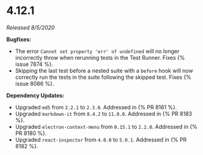 # 4.12.1

*Released 8/5/2020*

**Bugfixes:**

- The error `Cannot set property 'err' of undefined` will no longer incorrectly throw when rerunning tests in the Test Runner. Fixes {% issue 7874 %}.
- Skipping the last test before a nested suite with a `before` hook will now correctly run the tests in the suite following the skipped test. Fixes {% issue 8086 %}.

**Dependency Updates:**

- Upgraded `md5` from `2.2.1` to `2.3.0`. Addressed in {% PR 8161 %}.
- Upgraded `markdown-it` from `8.4.2` to `11.0.0`. Addressed in {% PR 8183 %}.
- Upgraded `electron-context-menu` from `0.15.1` to `2.2.0`. Addressed in {% PR 8180 %}.
- Upgraded `react-inspector` from `4.0.0` to `5.0.1`. Addressed in {% PR 8182 %}.
